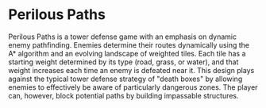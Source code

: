 # Perilous Paths

Perilous Paths is a tower defense game with an emphasis on dynamic enemy pathfinding. Enemies determine their routes dynamically using the A* algorithm and an evolving landscape of weighted tiles. Each tile has a starting weight determined by its type (road, grass, or water), and that weight increases each time an enemy is defeated near it. This design plays against the typical tower defense strategy of "death boxes" by allowing enemies to effectively be aware of particularly dangerous zones. The player can, however, block potential paths by building impassable structures.